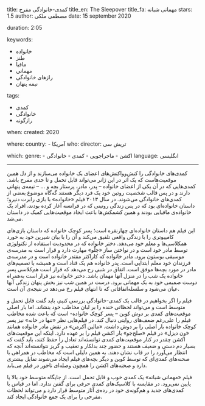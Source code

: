 
title: کمدی-خانوادگی مفرح 
title_en: The Sleepover
title_fa: مهمانی شبانه 
stars: 1.5
author: مصطفی ملکی
date: 15 september 2020

duration: 2:05

keywords:
  - خانواده
  - طنز
  - مافیا
  - مهمانی
  - رازهای خانوادگی
  - نیمه پنهان

tags:
  - کمدی
  - خانوادگی 
  - رازگونه  

when:
  created: 2020

where:
  country:
    - آمریکا 
who:
  director: تریش سی

which:
  genre:
    - اکشن
    - ماجراجویی
    - کمدی
    - خانوادگی
  language: انگلیسی

---

کمدی‌های خانوادگی را کنش‌و‌واکنش‌های اعضای یک خانواده می‌سازند و از دل همین موقعیت‌هاست که یک اثر در این ژانر می‌تواند قابل تحمل و تا حدی مفرح باشد. کمدی‌هایی که در آن یکی از اعضای خانواده – پدر، مادر، پرستار بچه و ... – نیمه‌ی پنهانی دارند و در پس قالب شخصیت روتین خود یک فرد دیگر هستند گه‌گاه موضوع بعضی از کمدی‌های خانوادگی می‌شوند. در سال ۲۰۱۳ فیلم «خانواده» با بازی رابرت دنیرو؛ داستان خانواده‌ای بود که در پس زندگی روتینی که در فرانسه آغاز کرده بودند، افراد یک خانواده‌ی مافیایی بودند و همین کشمکش‌ها باعث ایجاد موقعیت‌هایی کمیک در داستان می‌شد. 

این فیلم هم داستان خانواده‌ای چهارنفره است؛ پسر کوچک خانواده که داستان‌ بازی‌های کامپیوتری را با زندگی واقعی تلفیق می‌کند و آن را با بیان شیرین خود به خورد همکلاسی‌ها و معلم خود می‌دهد. دختر خانواده که در محدودیت  استفاده از تکنولوژی توسط مادر خود است و در نواختن ساز «چلّو» مهارت دارد و قرار است به مدرسه‌ی موسیقی بوستون برود. مادر خانواده که کاراکتر مقتدر خانواده است و در مدرسه‌ی فرزندان خود معلم ابتدایی است. پدر خانواده هم یک قناد است و همیشه با تصمیم‌های مادر در مورد بچه‌ها موفق است. اتفاق در شبی رخ می‌دهد که قرار است هم‌کلاسی پسر خانواده یک شب را در منزل آنها مهمان باشد. دختر خانواده نیز قرار است به‌همراه دوست صمیمی خود به یک مهمانی برود. درست در همین شب نیز بخش پنهان زندگی آنها عیان می‌شود و سلسله‌اتفاقاتی که تا انتهای فیلم رخ می‌دهد در نتیجه‌ی آن است. 

فیلم را اگر بخواهیم در قالب یک کمدی-خانوادگی بررسی کنیم، باید گفت قابل تحمل و متوسط است و می‌تواند لحظاتی خنده را بر لبان مخاطب خود بنشاند. اما بار اصلی موقعیت‌های کمدی بر دوش کوین – پسر کوچک خانواده- است که باعث شده مخاطب فیلم را علی‌رغم ضعف‌های روایتی دنبال کند. در فیلم‌هایی نظر «تنها در خانه» نیز پسر کوچک خانواده بار اصلی را بر دوش داشت. «مالین آکرمن» در نقش مادر خانواده همانند «ون دیزل» در فیلم «صلح‌جو» بار اکشن فیلم را بر عهده دارد. اینکه این موقعیت‌های اکشن چقدر در کنار موقعیت‌های کمدی توانسته‌اند تعادل را حفظ کنند، باید گفت که بسیار دم دستی و ضعیف هستند و حضور چند بدلکار و تعقیب و گریز نتوانسته‌اند آنچه که انتظار می‌آورد را در قاب نشان دهند. به همین دلیلی است که مخاطب در همراهی با صحنه‌های کمدی‌ای که توسط کوین و دیگر بچه‌های فیلم ایجاد می‌شوند تمایل بیشتری دارد و صحنه‌های اکشن را همچون وصله‌ای ناجور در فیلم می‌یابد. 

فیلم «مهمانی شبانه» یک کمدی خوب و قابل تحمل است. از جایگاه متوسط خود بالا یا پایین نمی‌رود. در مقایسه با کلاسیک‌های کمدی حرفی برای گفتن ندارد. اما در قیاس با کمدی‌های جدید و هم‌گونه‌ی خود در رده‌ی آثار متوسط قرار دارد و می‌تواند لحظات مفرحی را برای یک جمع خانوادگی ایجاد کند.